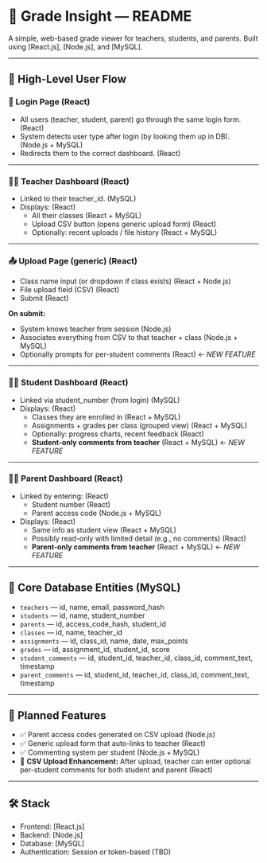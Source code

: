 # 📘 Grade Insight — README

A simple, web-based grade viewer for teachers, students, and parents. Built using [React.js], [Node.js], and [MySQL].

---

## 🧭 High-Level User Flow

### 🔐 Login Page (React)

- All users (teacher, student, parent) go through the same login form. (React)
- System detects user type after login (by looking them up in DB). (Node.js + MySQL)
- Redirects them to the correct dashboard. (React)

---

### 🧑‍🏫 Teacher Dashboard (React)

- Linked to their teacher_id. (MySQL)
- Displays: (React)
  - All their classes (React + MySQL)
  - Upload CSV button (opens generic upload form) (React)
  - Optionally: recent uploads / file history (React + MySQL)

---

### 📤 Upload Page (generic) (React)

- Class name input (or dropdown if class exists) (React + Node.js)
- File upload field (CSV) (React)
- Submit (React)

**On submit:**  
- System knows teacher from session (Node.js)
- Associates everything from CSV to that teacher + class (Node.js + MySQL)
- Optionally prompts for per-student comments (React) ← *NEW FEATURE*

---

### 🧑‍🎓 Student Dashboard (React)

- Linked via student_number (from login) (MySQL)
- Displays: (React)
  - Classes they are enrolled in (React + MySQL)
  - Assignments + grades per class (grouped view) (React + MySQL)
  - Optionally: progress charts, recent feedback (React)
  - **Student-only comments from teacher** (React + MySQL) ← *NEW FEATURE*

---

### 👩‍👦 Parent Dashboard (React)

- Linked by entering: (React)
  - Student number (React)
  - Parent access code (Node.js + MySQL)
- Displays: (React)
  - Same info as student view (React + MySQL)
  - Possibly read-only with limited detail (e.g., no comments) (React)
  - **Parent-only comments from teacher** (React + MySQL) ← *NEW FEATURE*

---

## 💾 Core Database Entities (MySQL)

- `teachers` — id, name, email, password_hash  
- `students` — id, name, student_number  
- `parents` — id, access_code_hash, student_id  
- `classes` — id, name, teacher_id  
- `assignments` — id, class_id, name, date, max_points  
- `grades` — id, assignment_id, student_id, score  
- `student_comments` — id, student_id, teacher_id, class_id, comment_text, timestamp  
- `parent_comments` — id, student_id, teacher_id, class_id, comment_text, timestamp  

---

## 🧪 Planned Features

- ✅ Parent access codes generated on CSV upload (Node.js)
- ✅ Generic upload form that auto-links to teacher (React)
- ✅ Commenting system per student (Node.js + MySQL)
- 🧠 **CSV Upload Enhancement:** After upload, teacher can enter optional per-student comments for both student and parent (React)

---

## 🛠 Stack

- Frontend: [React.js]
- Backend: [Node.js]
- Database: [MySQL]
- Authentication: Session or token-based (TBD)
